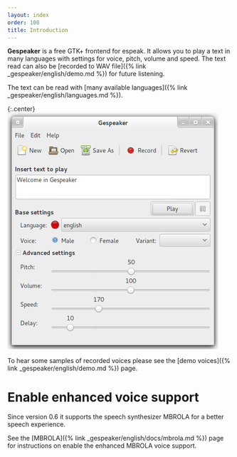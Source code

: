 ```yaml
---
layout: index
order: 100
title: Introduction
---
```

**Gespeaker** is a free GTK+ frontend for espeak.
It allows you to play a text in many languages with settings for voice, pitch,
volume and speed. The text read can also be
[recorded to WAV file]({% link _gespeaker/english/demo.md %})
for future listening.

The text can be read with
[many available languages]({% link _gespeaker/english/languages.md %}).

{:.center}
![Main window](/resources/gespeaker/archive/latest/english/main.png)

To hear some samples of recorded voices please see the
[demo voices]({% link _gespeaker/english/demo.md %}) page.

# Enable enhanced voice support

Since version 0.6 it supports the speech synthesizer MBROLA for a better speech
experience.

See the [MBROLA]({% link _gespeaker/english/docs/mbrola.md %}) page for instructions
on enable the enhanced MBROLA voice support.
